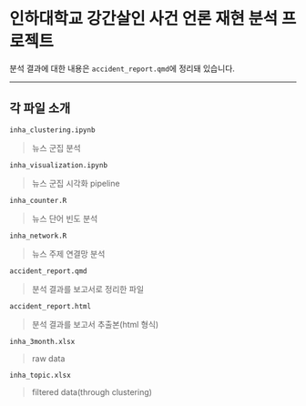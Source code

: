 # 인하대학교 강간살인 사건 언론 재현 분석 프로젝트

분석 결과에 대한 내용은 `accident_report.qmd`에 정리돼 있습니다.

<hr/>

## 각 파일 소개

```
inha_clustering.ipynb
```
> 뉴스 군집 분석

```
inha_visualization.ipynb
```
> 뉴스 군집 시각화 pipeline

```
inha_counter.R
```
> 뉴스 단어 빈도 분석

```
inha_network.R
```
> 뉴스 주제 연결망 분석

```
accident_report.qmd
```
> 분석 결과를 보고서로 정리한 파일

```
accident_report.html
```
> 분석 결과를 보고서 추출본(html 형식)

```
inha_3month.xlsx
```
> raw data

```
inha_topic.xlsx
```
> filtered data(through clustering)
